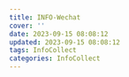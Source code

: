 ```yaml
---
title: INFO-Wechat
cover: ''
date: 2023-09-15 08:08:12
updated: 2023-09-15 08:08:12
tags: InfoCollect
categories: InfoCollect
---
```

